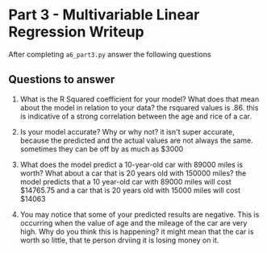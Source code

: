 # Part 3 - Multivariable Linear Regression Writeup

After completing `a6_part3.py` answer the following questions

## Questions to answer

1. What is the R Squared coefficient for your model? What does that mean about the model in relation to your data?
the rsquared values is .86. this is indicative of a strong correlation between the age and rice of a car.

2. Is your model accurate? Why or why not?
it isn't super accurate, because the predicted and the actual values are not always the same. sometimes they can be off by as much as $3000

3. What does the model predict a 10-year-old car with 89000 miles is worth? What about a car that is 20 years old with 150000 miles?
the model predicts that a 10 year-old car with 89000 miles will cost $14765.75 and a car that is 20 years old with 15000 miles will cost $14063

4. You may notice that some of your predicted results are negative. This is occurring when the value of age and the mileage of the car are very high. Why do you think this is happening?
it might mean that the car is worth so little, that te person drviing it is losing money on it. 
